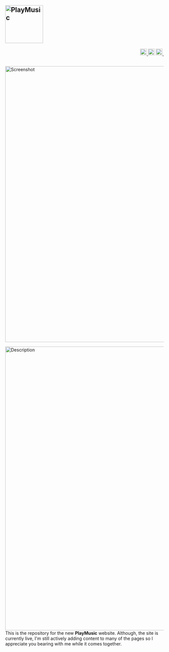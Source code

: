 [<img src="https://cloud.githubusercontent.com/assets/16360374/23640973/ac0fe0a0-02a5-11e7-91a1-fc9eb72514de.png" height="120" title="PlayMusic"/>](https://github.com/JonSn0w/PlayMusic)
------------------------------------------------------------------------------

<!-- Badges -->
<p align="right">
  <a href="http://www.deviantart.com/art/PlayMusic-620128929">
  	<img src="https://img.shields.io/badge/downloads-%204%2C769-green.svg" height="21" title="Downloads">
  </a>
  <a href="https://developers.google.com/speed/pagespeed/insights/?url=http%3A%2F%2FJonSn0w.github.io%2F&tab=desktop">
    <img src="https://pagespeed-badges.herokuapp.com/?url=jonsn0w.github.io&strat=desktop" height="21" title="PageSpeed"></a>
  <a href="https://jekyllrb.com/">
    <img src="https://img.shields.io/badge/powered_by-Jekyll-red.svg" height="21" title="Jekyll">&nbsp;
  </a>
</p>

<br>
<img src="https://cloud.githubusercontent.com/assets/16360374/25723965/fc424e8a-30ce-11e7-8bd6-5fef9be2a493.png" alt="Screenshot" width="875"/>
<br>

[<img title="" alt="Description" src="https://cloud.githubusercontent.com/assets/16360374/22623856/4459294c-eb1e-11e6-86e0-7a8392da4061.png" width="900" />](#description)
  This is the repository for the new **PlayMusic** website. Although, the site is currently live, I'm still actively adding content to many of the pages so I appreciate you bearing with me while it comes together.
